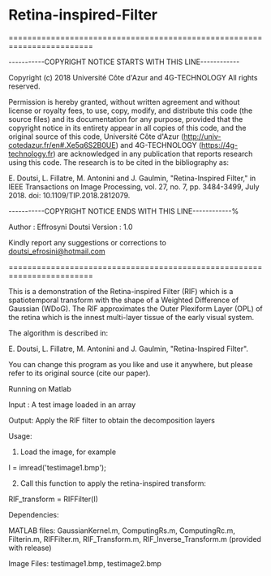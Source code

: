 # Retina-inspired-Filter
========================================================================

-----------COPYRIGHT NOTICE STARTS WITH THIS LINE------------

Copyright (c) 2018 Université Côte d'Azur and 4G-TECHNOLOGY All rights reserved.

Permission is hereby granted, without written agreement and without license or royalty fees, to use, copy,  modify, and distribute this code (the source files) and its documentation for any purpose, provided that the copyright notice in its entirety appear in all copies of this code, and the original source of this code, Université Côte d'Azur (http://univ-cotedazur.fr/en#.Xe5q6S2B0UE) and 4G-TECHNOLOGY (https://4g-technology.fr) are acknowledged in any publication that reports research using this code. The research is to be cited in the bibliography as:

E. Doutsi, L. Fillatre, M. Antonini and J. Gaulmin, "Retina-Inspired Filter," in IEEE Transactions on Image Processing, vol. 27, no. 7, pp. 3484-3499, July 2018. doi: 10.1109/TIP.2018.2812079.

-----------COPYRIGHT NOTICE ENDS WITH THIS LINE------------%

Author  : Effrosyni Doutsi
Version : 1.0

Kindly report any suggestions or corrections to doutsi_efrosini@hotmail.com

========================================================================

This is a demonstration of the Retina-inspired Filter (RIF) which is a spatiotemporal transform  with the shape of a Weighted Difference of Gaussian (WDoG).  The RIF approximates the Outer Plexiform Layer (OPL) of the retina which is the innest multi-layer tissue of the early visual system.

The algorithm is described in:

E. Doutsi, L. Fillatre, M. Antonini and J. Gaulmin, "Retina-Inspired Filter".

You can change this program as you like and use it anywhere, but please refer to its original source (cite our paper).

Running on Matlab 

Input : A test image loaded in an array

Output: Apply the RIF filter to obtain the decomposition layers  

Usage:

1. Load the image, for example

  I = imread('testimage1.bmp'); 

2. Call this function to apply the retina-inspired transform:

  RIF_transform = RIFFilter(I)

Dependencies: 

MATLAB files:  GaussianKernel.m, ComputingRs.m, ComputingRc.m, Filterin.m, RIFFilter.m, RIF_Transform.m, RIF_Inverse_Transform.m  (provided with release)

Image Files: testimage1.bmp, testimage2.bmp
